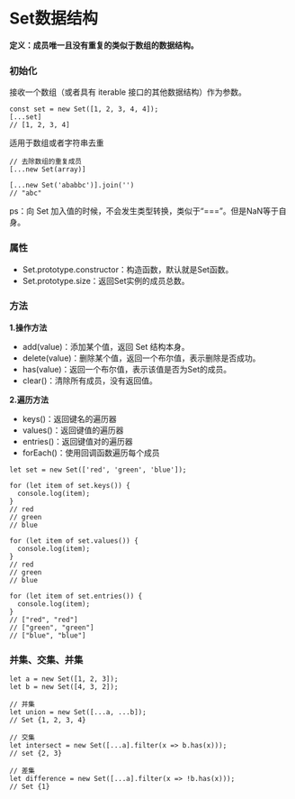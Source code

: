 # Set数据结构

**定义：成员唯一且没有重复的类似于数组的数据结构。**

### 初始化
接收一个数组（或者具有 iterable 接口的其他数据结构）作为参数。

```
const set = new Set([1, 2, 3, 4, 4]);
[...set]
// [1, 2, 3, 4]
```

适用于数组或者字符串去重
```
// 去除数组的重复成员
[...new Set(array)]

[...new Set('ababbc')].join('')
// "abc"
```

ps：向 Set 加入值的时候，不会发生类型转换，类似于“===”。但是NaN等于自身。

### 属性

- Set.prototype.constructor：构造函数，默认就是Set函数。
- Set.prototype.size：返回Set实例的成员总数。

### 方法

**1.操作方法**

- add(value)：添加某个值，返回 Set 结构本身。
- delete(value)：删除某个值，返回一个布尔值，表示删除是否成功。
- has(value)：返回一个布尔值，表示该值是否为Set的成员。
- clear()：清除所有成员，没有返回值。

**2.遍历方法**

- keys()：返回键名的遍历器
- values()：返回键值的遍历器
- entries()：返回键值对的遍历器
- forEach()：使用回调函数遍历每个成员

```
let set = new Set(['red', 'green', 'blue']);

for (let item of set.keys()) {
  console.log(item);
}
// red
// green
// blue

for (let item of set.values()) {
  console.log(item);
}
// red
// green
// blue

for (let item of set.entries()) {
  console.log(item);
}
// ["red", "red"]
// ["green", "green"]
// ["blue", "blue"]
```

### 并集、交集、并集
```
let a = new Set([1, 2, 3]);
let b = new Set([4, 3, 2]);

// 并集
let union = new Set([...a, ...b]);
// Set {1, 2, 3, 4}

// 交集
let intersect = new Set([...a].filter(x => b.has(x)));
// set {2, 3}

// 差集
let difference = new Set([...a].filter(x => !b.has(x)));
// Set {1}
```
